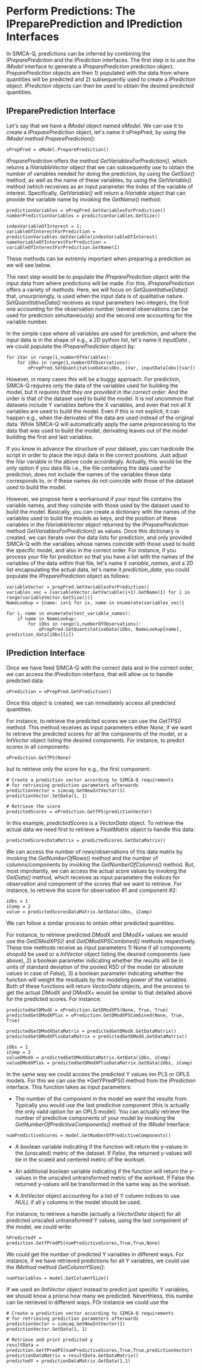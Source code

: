 # Perform Predictions: The IPreparePrediction and IPrediction Interfaces

In SIMCA-Q, predictions can be inferred by combining the *IPreparePrediction* and the *IPrediction* interfaces. The first step is to use the *IModel* interface to generate a *IPreparePrediction* prediction object. *PreparePrediction* objects are then 1) populated with the data from where quantities will be predicted and 2) subsequently used to create a *IPrediction* object. *IPrediction* objects can then be used to obtain the desired predicted quantities.

## IPreparePrediction Interface

Let's say that we have a *IModel* object named *oModel*. We can use it to create a *IPreparePrediction* object, let's name it oPrepPred, by using the *IModel* method *PreparePrediction()*:
```
oPrepPred = oModel.PreparePrediction()
```

*IPreparePrediction* offers the method *GetVariablesForPrediction()*, which returns a *IVariableVector* object that we can subsequently use to obtain the number of variables needed for doing the prediction, by using the *GetSize()* method, as well as the name of these variables, by using the *GetVariable()* method (which recveives as an input parameter the index of the variable of interest. Specifically, *GetVariable()* will return a *IVariable* object that can provide the variable name by invoking the *GetName()* method:
```
predictionVariables = oPrepPred.GetVariablesForPrediction()
numberPredictionVariables = predictionVariables.GetSize()

indexVariableOfInterest = 1;
variableOfInterestForPrediction = predictionVariables.GetVariable(indexVariableOfInterest)
nameVariableOfInterestForPrediction = variableOfInterestForPrediction.GetName(1)
```

These methods can be extremly important when preparing a prediction as we will see below.

The next step would be to populate the *IPreparePrediction* object with the input data from where predictions will be made. For this, *IPreparePrediction* offers a variety of methods. Here, we will focus on *SetQuantitativeData()* that, unsurprisingly, is used when the input data is of qualitative nature. *SetQuantitativeData()* receives as input parameters two integers, the first one accounting for the observation number (several observations can be used for prediction simultaneously) and the second one accounting for the variable number.

In the simple case where all variables are used for prediction, and where the input data is in the shape of e.g., a 2D python list, let's name it *inputData* , we could populate the *IPreparePrediction* object by:

```
for iVar in range(1,numberOfVariables):
    for iObs in range(1,numberOfObservations):
        oPrepPred.SetQuantitativeData(iObs, iVar, inputData[obs][var])
```

However, in many cases this will be a buggy approach. For prediction, SIMCA-Q requires only the data of the variables used for building the model, but it _requires that they are provided in the correct order_. And the order is that of the dataset used to build the model. It is not uncommon that datasets include Y variables before the X variables, and even that not all X variables are used to build the model. Even if this is not explicit, it can happen e.g., when the derivates of the data are used instead of the original data. While SIMCA-Q will automatically apply the same preprocessing to the data that was used to build the model, derivating leaves out of the model building the first and last variables.

If you know in advance the structure of your dataset, you can hardcode the script in order to place the input data in the correct positions. Just adjust the iVar variable in the above code accordingly. Actually, this would be the only option if you data file i.e., the file containing the data used for prediction, does not include the names of the variables these data corresponds to, or if these names do not coincide with those of the dataset used to build the model.

However, we propose here a workaround if your input file contains the variable names, and they coincide with those used by the dataset used to build the model. Basically, you can create a dictionary with the names of the variables used to build the models as keys, and the position of these variables in the *IVariableVector* object returned by the *IPreparePrediction* method *GetVariablesForPrediction()* as values. Once this dictionary is created, we can iterate over the data lists for prediction, and only provided SIMCA-Q with the variables whose names coincide with those used to build the specific model, and also in the correct order. For instance, if you process your file for prediction so that you have a list with the names of the variables of the data within that file, let's name it *variable_names*, and a 2D list encapsulating the actual data, let's name it *prediction_data*, you could populate the *IPreparePrediction* object as follows:
```
variableVector = prepPred.GetVariablesForPrediction()
variables_vec = [variableVector.GetVariable(i+1).GetName(1) for i in range(variableVector.GetSize())]
NameLookup = {name: ix+1 for ix, name in enumerate(variables_vec)}

for i, name in enumerate(test_variable_names):
    if name in NameLookup:
        for iObs in range(1,numberOfObservations):
            oPrepPred.SetQuantitativeData(iObs, NameLookup[name], prediction_data[iObs][i])
```

## IPrediction Interface

Once we have feed SIMCA-Q with the correct data and in the correct order, we can access the *IPrediction* interface, that will allow us to handle predicted data:
```
oPrediction = oPrepPred.GetPrediction()
```

Once this object is created, we can inmediately access all predicted quantities.

For instance, to retrieve the predicted scores we can use the *GetTPS()* method. This method receives as input parameters either *None*, if we want to retrieve the predicted scores for all the components of the model, or a *IntVector* object listing the desired components. For instance, to predict scores in all components:
```
oPrediction.GetTPS(None)
```

but to retrieve only the score for e.g., the first component:
```
# Create a prediction vector according to SIMCA-Q requirements
# for retrieving prediction parameters afterwards
predictionVector = simcaq.GetNewIntVector(1)
predictionVector.SetData(1, 1)

# Retrieve the score
predictedScores = oPrediction.GetTPS(predictionVector)
```

In this example, *predictedScores* is a *VectorData* object. To retrieve the actual data we need first to retrieve a *FloatMatrix* object to handle this data:
```
predictedScoresDataMatrix = predictedScores.GetDataMatrix()
```

We can access the number of rows/observations of this data matrix by invoking the *GetNumberOfRows()* method and the number of columns/components by invoking the *GetNumberOfColumns()* method. But, most improtantly, we can access the actual score values by invoking the *GetData()* method, which receives as input parameters the indices for observation and component of the scores that we want to retrieve. For instance, to retrieve the score for observation #1 and component #2:
```
iObs = 1
iComp = 2
value = predictedScoresDataMatrix.GetData(iObs, iComp)
```

We can follow a similar process to ontain other predicted quantities.

For instance, to retrieve predicted DModX and DModX+ values we would use the *GetDModXPS()* and *GetDModXPSCombined()* methods respectively. These tow methods receive as input parameters 1) None if all components shopuld be used or a *IntVector* object listing the desired components (see above), 2) a boolean parameter indicating whether the results will be in units of standard deviation of the pooled RSD of the model (or absolute values in case of *False*), 3) a boolean parameter indicating whether the function will weight the residuals by the modeling power of the variables. Both of these functions will return *VectorData* objects, and the process to get the actual DModX and DModX+ would be similar to that detailed above for the predicted scores. For instance:
```
predictedGetDModX = oPrediction.GetDModXPS(None, True, True)
predictedGetDModXPlus = oPrediction.GetDModXPSCombined(None, True, True)

predictedGetDModXDataMatrix = predictedGetDModX.GetDataMatrix()
predictedGetDModXPlusDataMatrix = predictedGetDModX.GetDataMatrix()

iObs = 1
iComp = 2
valueDModX = predictedGetDModXDataMatrix.GetData(iObs, iComp)
valueDModXPlus = predictedGetDModXPlusDataMatrix.GetData(iObs, iComp)
```

In the same way we could access the predicted Y values inn PLS or OPLS models. For this we can use the *GetYPredPS() method from the *IPrediction* interface. This function takes as input parameters:

- The number of the component in the model we want the results from. Typically you would use the last predictive component (this is actually the only valid option for an OPLS model). You can actually retrieve the number of predictive components of your model by invoking the *GetNumberOfPredictiveComponents()* method of the *IModel* Interface: 
```
numPredictiveScores = model.GetNumberOfPredictiveComponents()
```

- A boolean variable indicating if the function will return the y-values in the (unscaled) metric of the dataset. If *False*, the returned y-values will be in the scaled and centered metric of the workset.

- An additional boolean variable indicating if the function will return the y-values in the unscaled untransformed metric of the workset. If False the returned y-values will be transformed in the same way as the workset.

- A *IIntVector* object accounting for a list of Y column indices to use. *NULL* if all y columns in the model should be used.

For instance, to retrieve a handle (actually a *IVectorData* object) for all predicted unscaled untransformed Y values, using the last component of the model, we could write:
```
hPredictedY = prediction.GetYPredPS(numPredictiveScores,True,True,None)
```

We could get the number of predicted Y variables in different ways. For instance, if we have retrieved predictions for all Y variables, we could use the *IMethod* method *GetColumnYSize()*:
```
numYVariables = model.GetColumnYSize()
```

If we used an *IIntVector* object instead to predict just specific Y variables, we should know a priorui how many we predicted. Neverthless, this numbe can be retrieved in different ways. FOr instance we could use the 

```
# Create a prediction vector according to SIMCA-Q requirements
# for retrieving prediction parameters afterwards
predictionVector = simcaq.GetNewIntVector(1)
predictionVector.SetData(1, 1)

# Retrieve and print predicted y
resultData = prediction.GetYPredPS(numPredictiveScores,True,True,predictionVector)
predictionDataMatrix = resultData.GetDataMatrix()
predictedY = predictionDataMatrix.GetData(1,1)
```


